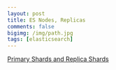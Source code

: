 ```yaml
---
layout: post
title: ES Nodes, Replicas
comments: false
bigimg: /img/path.jpg
tags: [elasticsearch]
---
```

[Primary Shards and Replica Shards](https://stackoverflow.com/questions/15694724/shards-and-replicas-in-elasticsearch)